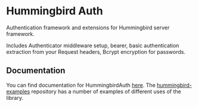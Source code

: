 # Hummingbird Auth

Authentication framework and extensions for Hummingbird server framework.

Includes Authenticator middleware setup, bearer, basic authentication extraction from your Request headers, Bcrypt encryption for passwords.


## Documentation

You can find documentation for HummingbirdAuth [here](https://hummingbird-project.github.io/hummingbird-docs/2.0/documentation/hummingbird/). The [hummingbird-examples](https://github.com/hummingbird-project/hummingbird-examples) repository has a number of examples of different uses of the library.

